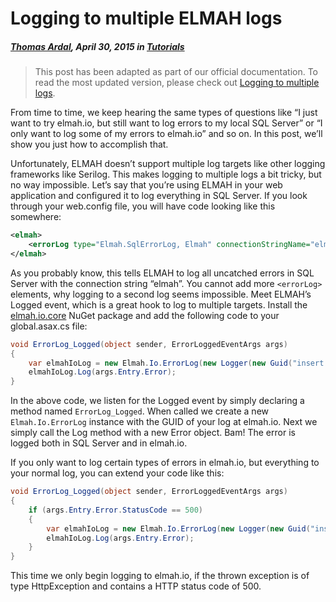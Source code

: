 # Logging to multiple ELMAH logs##### [Thomas Ardal](http://elmah.io/about/), April 30, 2015 in [Tutorials](/category/tutorials/)> This post has been adapted as part of our official documentation. To read the most updated version, please check out [Logging to multiple logs](http://docs.elmah.io/logging-to-multiple-elmah-logs/).From time to time, we keep hearing the same types of questions like “I just want to try elmah.io, but still want to log errors to my local SQL Server” or “I only want to log some of my errors to elmah.io” and so on. In this post, we’ll show you just how to accomplish that.Unfortunately, ELMAH doesn’t support multiple log targets like other logging frameworks like Serilog. This makes logging to multiple logs a bit tricky, but no way impossible. Let’s say that you’re using ELMAH in your web application and configured it to log everything in SQL Server. If you look through your web.config file, you will have code looking like this somewhere:```xml<elmah>    <errorLog type="Elmah.SqlErrorLog, Elmah" connectionStringName="elmah"/></elmah>```As you probably know, this tells ELMAH to log all uncatched errors in SQL Server with the connection string “elmah”. You cannot add more ```<errorLog>``` elements, why logging to a second log seems impossible. Meet ELMAH’s Logged event, which is a great hook to log to multiple targets. Install the [elmah.io.core](http://www.nuget.org/packages/elmah.io.core/) NuGet package and add the following code to your global.asax.cs file:```csharpvoid ErrorLog_Logged(object sender, ErrorLoggedEventArgs args){    var elmahIoLog = new Elmah.Io.ErrorLog(new Logger(new Guid("insert your log id")));    elmahIoLog.Log(args.Entry.Error);}```In the above code, we listen for the Logged event by simply declaring a method named ```ErrorLog_Logged```. When called we create a new ```Elmah.Io.ErrorLog``` instance with the GUID of your log at elmah.io. Next we simply call the Log method with a new Error object. Bam! The error is logged both in SQL Server and in elmah.io.If you only want to log certain types of errors in elmah.io, but everything to your normal log, you can extend your code like this:```csharpvoid ErrorLog_Logged(object sender, ErrorLoggedEventArgs args){    if (args.Entry.Error.StatusCode == 500)    {        var elmahIoLog = new Elmah.Io.ErrorLog(new Logger(new Guid("insert your log id")));        elmahIoLog.Log(args.Entry.Error);    }}```This time we only begin logging to elmah.io, if the thrown exception is of type HttpException and contains a HTTP status code of 500.